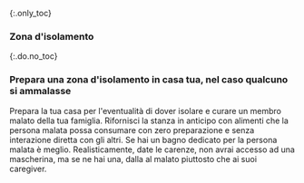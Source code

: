 {:.only_toc}
### Zona d'isolamento

{:.do.no_toc}
### Prepara una zona d'isolamento in casa tua, nel caso qualcuno si ammalasse

Prepara la tua casa per l'eventualità di dover isolare e curare un membro malato della tua famiglia. Rifornisci la stanza in anticipo con alimenti che la persona malata possa consumare con zero preparazione e senza interazione diretta con gli altri. Se hai un bagno dedicato per la persona malata è meglio. Realisticamente, date le carenze, non avrai accesso ad una mascherina, ma se ne hai una, dalla al malato piuttosto che ai suoi caregiver.
